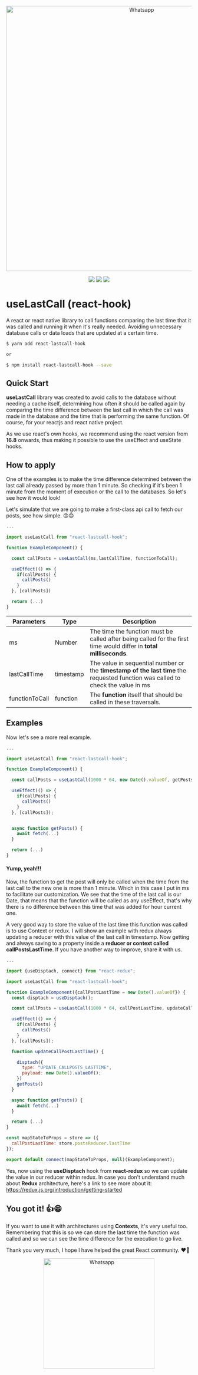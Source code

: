 <p align="center">
  <img src="https://imgur.com/MDTrNVH.png" width="720" title="Whatsapp">
</p>

<p align="center">
  <a href="https://opensource.org/licenses/MIT"><img src="https://img.shields.io/badge/License-MIT-blue.svg"></a>
  <a href="https://github.com/HubertRyanOfficial/react-lastcall-hook"><img src="https://img.shields.io/github/stars/HubertRyanOfficial/react-lastcall-hook"></a>
  <a href="https://www.npmjs.com/package/react-lastcall-hook"><img src="https://img.shields.io/npm/dm/react-lastcall-hook.svg"></a> 
</p>

# useLastCall (react-hook)

A react or react native library to call functions comparing the last time that it was called and running it when it's really needed. Avoiding unnecessary database calls or data loads that are updated at a certain time.

```sh
$ yarn add react-lastcall-hook

or

$ npm install react-lastcall-hook --save
```

## Quick Start

**useLastCall** library was created to avoid calls to the database without needing a cache itself, determining how often it should be called again by comparing the time difference between the last call in which the call was made in the database and the time that is performing the same function. Of course, for your reactjs and react native project.

As we use react's own hooks, we recommend using the react version from **16.8** onwards, thus making it possible to use the useEffect and useState hooks.

## How to apply

One of the examples is to make the time difference determined between the last call already passed by more than 1 minute. So checking if it's been 1 minute from the moment of execution or the call to the databases. So let's see how it would look!

Let's simulate that we are going to make a first-class api call to fetch our posts, see how simple. 😍😊

```js
...

import useLastCall from "react-lastcall-hook";

function ExampleComponent() {

  const callPosts = useLastCall(ms,lastCallTime, functionToCall);

  useEffect(() => {
    if(callPosts) {
      callPosts()
    }
  }, [callPosts])

  return (...)
}

```

| Parameters     | Type      | Description                                                                                                                     |
| -------------- | --------- | ------------------------------------------------------------------------------------------------------------------------------- |
| ms             | Number    | The time the function must be called after being called for the first time would differ in **total milliseconds**.              |
| lastCallTime   | timestamp | The value in sequential number or the **timestamp of the last time** the requested function was called to check the value in ms |
| functionToCall | function  | The **function** itself that should be called in these traversals.                                                              |

## Examples

Now let's see a more real example.

```js
...

import useLastCall from "react-lastcall-hook";

function ExampleComponent() {

  const callPosts = useLastCall(1000 * 64, new Date().valueOf, getPosts);

  useEffect(() => {
    if(callPosts) {
      callPosts()
    }
  }, [callPosts]);


  async function getPosts() {
    await fetch(...)
  }

  return (...)
}

```

#### Yump, yeah!!!

Now, the function to get the post will only be called when the time from the last call to the new one is more than 1 minute. Which in this case I put in ms to facilitate our customization. We see that the time of the last call is our Date, that means that the function will be called as any useEffect, that's why there is no difference between this time that was added for hour current one.

A very good way to store the value of the last time this function was called is to use Context or redux. I will show an example with redux always updating a reducer with this value of the last call in timestamp. Now getting and always saving to a property inside a **reducer or context called callPostsLastTime**. If you have another way to improve, share it with us.

```js
...

import {useDisptach, connect} from "react-redux";

import useLastCall from "react-lastcall-hook";

function ExampleComponent({callPostLastTime = new Date().valueOf}) {
  const disptach = useDisptach();

  const callPosts = useLastCall(1000 * 64, callPostLastTime, updateCallPostLastTime);

  useEffect(() => {
    if(callPosts) {
      callPosts()
    }
  }, [callPosts]);

  function updateCallPostLastTime() {

    disptach({
      type: "UPDATE_CALLPOSTS_LASTTIME",
      payload: new Date().valueOf();
    })
    getPosts()
  }

  async function getPosts() {
    await fetch(...)
  }

  return (...)
}

const mapStateToProps = store => ({
  callPostLastTime: store.postsReducer.lastTime
});

export default connect(mapStateToProps, null)(ExampleComponent);

```

Yes, now using the **useDisptach** hook from **react-redux** so we can update the value in our reducer within redux. In case you don't understand much about **Redux** architecture, here's a link to see more about it: https://redux.js.org/introduction/getting-started

## You got it! 👍😁

If you want to use it with architectures using **Contexts**, it's very useful too. Remembering that this is so we can store the last time the function was called and so we can see the time difference for the execution to go live.

Thank you very much, I hope I have helped the great React community. ❤🙌

<p align="center">
  <img src="https://imgur.com/nIAoYGc.png" width="300" title="Whatsapp">
</p>
